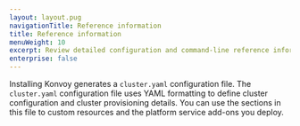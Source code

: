 ```yaml
---
layout: layout.pug
navigationTitle: Reference information
title: Reference information
menuWeight: 10
excerpt: Review detailed configuration and command-line reference information
enterprise: false
---
```

Installing Konvoy generates a `cluster.yaml` configuration file. The `cluster.yaml` configuration file uses YAML formatting to define cluster configuration and cluster provisioning details.
You can use the sections in this file to custom resources and the platform service add-ons you deploy.